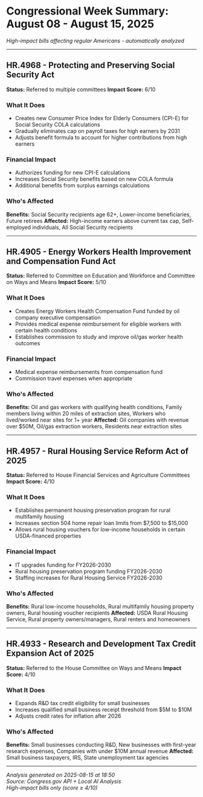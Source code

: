 # Congressional Week Summary: August 08 - August 15, 2025

*High-impact bills affecting regular Americans - automatically analyzed*

---

## HR.4968 - Protecting and Preserving Social Security Act

**Status:** Referred to multiple committees
**Impact Score:** 6/10

### What It Does
- Creates new Consumer Price Index for Elderly Consumers (CPI-E) for Social Security COLA calculations
- Gradually eliminates cap on payroll taxes for high earners by 2031
- Adjusts benefit formula to account for higher contributions from high earners

### Financial Impact
- Authorizes funding for new CPI-E calculations
- Increases Social Security benefits based on new COLA formula
- Additional benefits from surplus earnings calculations

### Who's Affected
**Benefits:** Social Security recipients age 62+, Lower-income beneficiaries, Future retirees
**Affected:** High-income earners above current tax cap, Self-employed individuals, All Social Security recipients

---

## HR.4905 - Energy Workers Health Improvement and Compensation Fund Act

**Status:** Referred to Committee on Education and Workforce and Committee on Ways and Means
**Impact Score:** 5/10

### What It Does
- Creates Energy Workers Health Compensation Fund funded by oil company executive compensation
- Provides medical expense reimbursement for eligible workers with certain health conditions
- Establishes commission to study and improve oil/gas worker health outcomes

### Financial Impact
- Medical expense reimbursements from compensation fund
- Commission travel expenses when appropriate

### Who's Affected
**Benefits:** Oil and gas workers with qualifying health conditions, Family members living within 20 miles of extraction sites, Workers who lived/worked near sites for 1+ year
**Affected:** Oil companies with revenue over $50M, Oil/gas extraction workers, Residents near extraction sites

---

## HR.4957 - Rural Housing Service Reform Act of 2025

**Status:** Referred to House Financial Services and Agriculture Committees
**Impact Score:** 4/10

### What It Does
- Establishes permanent housing preservation program for rural multifamily housing
- Increases section 504 home repair loan limits from $7,500 to $15,000
- Allows rural housing vouchers for low-income households in certain USDA-financed properties

### Financial Impact
- IT upgrades funding for FY2026-2030
- Rural housing preservation program funding FY2026-2030
- Staffing increases for Rural Housing Service FY2026-2030

### Who's Affected
**Benefits:** Rural low-income households, Rural multifamily housing property owners, Rural housing voucher recipients
**Affected:** USDA Rural Housing Service, Rural property owners/managers, Rural renters and homeowners

---

## HR.4933 - Research and Development Tax Credit Expansion Act of 2025

**Status:** Referred to the House Committee on Ways and Means
**Impact Score:** 4/10

### What It Does
- Expands R&D tax credit eligibility for small businesses
- Increases qualified small business receipt threshold from $5M to $10M
- Adjusts credit rates for inflation after 2026

### Who's Affected
**Benefits:** Small businesses conducting R&D, New businesses with first-year research expenses, Companies with under $10M annual revenue
**Affected:** Small business taxpayers, IRS, State unemployment tax agencies

---


*Analysis generated on 2025-08-15 at 18:50*  
*Source: Congress.gov API + Local AI Analysis*  
*High-impact bills only (score ≥ 4/10)*
